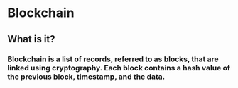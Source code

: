 # Blockchain

## What is it?
### Blockchain is a list of records, referred to as blocks, that are linked using cryptography. Each block contains a hash value of the previous block, timestamp, and the data. 
